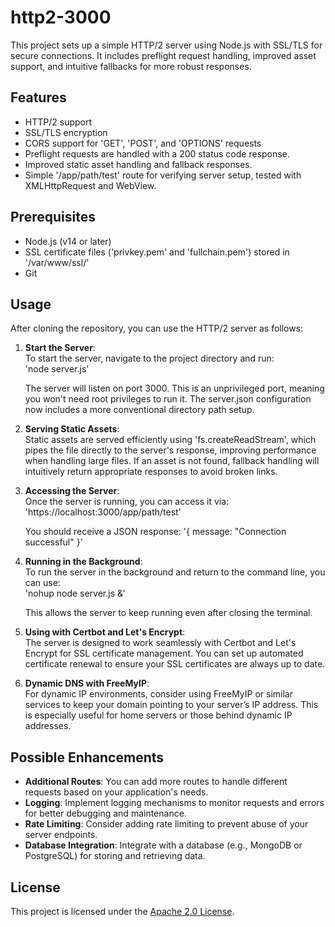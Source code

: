# http2-3000

This project sets up a simple HTTP/2 server using Node.js with SSL/TLS for secure connections. It includes preflight request handling, improved asset support, and intuitive fallbacks for more robust responses.

## Features
- HTTP/2 support
- SSL/TLS encryption
- CORS support for 'GET', 'POST', and 'OPTIONS' requests
- Preflight requests are handled with a 200 status code response.
- Improved static asset handling and fallback responses.
- Simple '/app/path/test' route for verifying server setup, tested with XMLHttpRequest and WebView.

## Prerequisites
- Node.js (v14 or later)
- SSL certificate files ('privkey.pem' and 'fullchain.pem') stored in '/var/www/ssl/'
- Git

## Usage

After cloning the repository, you can use the HTTP/2 server as follows:

1. **Start the Server**:  
   To start the server, navigate to the project directory and run:  
   'node server.js'

   The server will listen on port 3000. This is an unprivileged port, meaning you won't need root privileges to run it. The server.json configuration now includes a more conventional directory path setup.

2. **Serving Static Assets**:  
   Static assets are served efficiently using 'fs.createReadStream', which pipes the file directly to the server's response, improving performance when handling large files. If an asset is not found, fallback handling will intuitively return appropriate responses to avoid broken links.

3. **Accessing the Server**:  
   Once the server is running, you can access it via:  
   'https://localhost:3000/app/path/test'

   You should receive a JSON response: '{ message: "Connection successful" }'

4. **Running in the Background**:  
   To run the server in the background and return to the command line, you can use:  
   'nohup node server.js &'

   This allows the server to keep running even after closing the terminal.

5. **Using with Certbot and Let's Encrypt**:  
   The server is designed to work seamlessly with Certbot and Let's Encrypt for SSL certificate management. You can set up automated certificate renewal to ensure your SSL certificates are always up to date.

6. **Dynamic DNS with FreeMyIP**:  
   For dynamic IP environments, consider using FreeMyIP or similar services to keep your domain pointing to your server’s IP address. This is especially useful for home servers or those behind dynamic IP addresses.

## Possible Enhancements
- **Additional Routes**: You can add more routes to handle different requests based on your application's needs.
- **Logging**: Implement logging mechanisms to monitor requests and errors for better debugging and maintenance.
- **Rate Limiting**: Consider adding rate limiting to prevent abuse of your server endpoints.
- **Database Integration**: Integrate with a database (e.g., MongoDB or PostgreSQL) for storing and retrieving data.

## License
This project is licensed under the [Apache 2.0 License](LICENSE).
